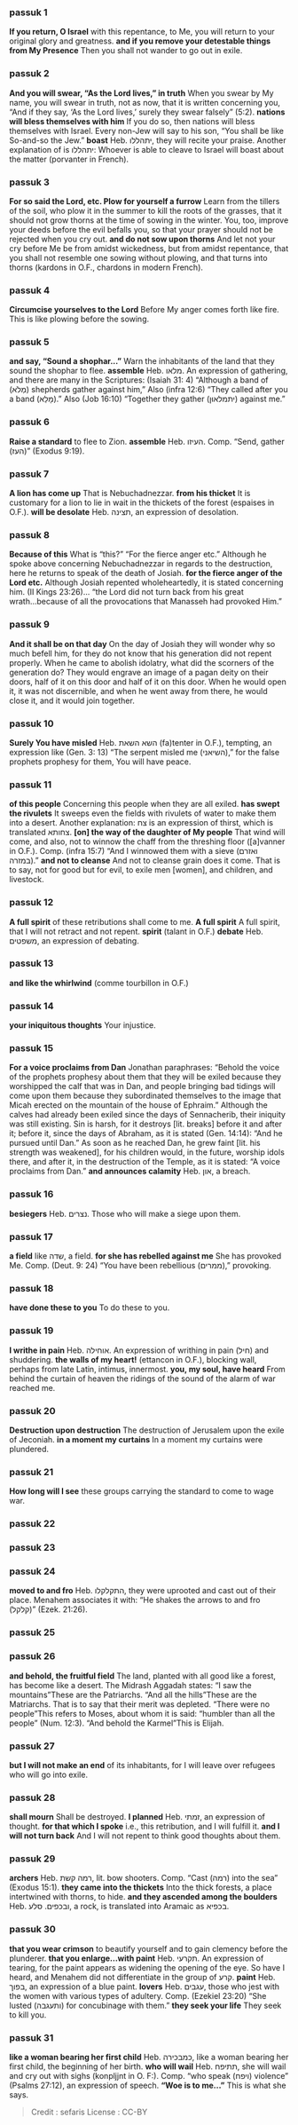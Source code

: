 
### passuk 1
<b>If you return, O Israel</b> with this repentance, to Me, you will return to your original glory and greatness.
<b>and if you remove your detestable things from My Presence</b> Then you shall not wander to go out in exile.

### passuk 2
<b>And you will swear, “As the Lord lives,” in truth</b> When you swear by My name, you will swear in truth, not as now, that it is written concerning you, “And if they say, ‘As the Lord lives,’ surely they swear falsely” (5:2).
<b>nations will bless themselves with him</b> If you do so, then nations will bless themselves with Israel. Every non-Jew will say to his son, “You shall be like So-and-so the Jew.”
<b>boast</b> Heb. יתהללו, they will recite your praise. Another explanation of is יתהללו: Whoever is able to cleave to Israel will boast about the matter (porvanter in French).

### passuk 3
<b>For so said the Lord, etc. Plow for yourself a furrow</b> Learn from the tillers of the soil, who plow it in the summer to kill the roots of the grasses, that it should not grow thorns at the time of sowing in the winter. You, too, improve your deeds before the evil befalls you, so that your prayer should not be rejected when you cry out.
<b>and do not sow upon thorns</b> And let not your cry before Me be from amidst wickedness, but from amidst repentance, that you shall not resemble one sowing without plowing, and that turns into thorns (kardons in O.F., chardons in modern French).

### passuk 4
<b>Circumcise yourselves to the Lord</b> Before My anger comes forth like fire. This is like plowing before the sowing.

### passuk 5
<b>and say, “Sound a shophar...”</b> Warn the inhabitants of the land that they sound the shophar to flee.
<b>assemble</b> Heb. מלאו. An expression of gathering, and there are many in the Scriptures: (Isaiah 31: 4) “Although a band of (מְלֹא) shepherds gather against him,” Also (infra 12:6) “They called after you a band (מָלֵא).” Also (Job 16:10) “Together they gather (יתמלאוּן) against me.”

### passuk 6
<b>Raise a standard</b> to flee to Zion.
<b>assemble</b> Heb. העיזו. Comp. “Send, gather (העז)” (Exodus 9:19).

### passuk 7
<b>A lion has come up</b> That is Nebuchadnezzar.
<b>from his thicket</b> It is customary for a lion to lie in wait in the thickets of the forest (espaises in O.F.).
<b>will be desolate</b> Heb. תצינה, an expression of desolation.

### passuk 8
<b>Because of this</b> What is “this?” “For the fierce anger etc.” Although he spoke above concerning Nebuchadnezzar in regards to the destruction, here he returns to speak of the death of Josiah.
<b>for the fierce anger of the Lord etc.</b> Although Josiah repented wholeheartedly, it is stated concerning him. (II Kings 23:26)... “the Lord did not turn back from his great wrath...because of all the provocations that Manasseh had provoked Him.”

### passuk 9
<b>And it shall be on that day</b> On the day of Josiah they will wonder why so much befell him, for they do not know that his generation did not repent properly. When he came to abolish idolatry, what did the scorners of the generation do? They would engrave an image of a pagan deity on their doors, half of it on this door and half of it on this door. When he would open it, it was not discernible, and when he went away from there, he would close it, and it would join together.

### passuk 10
<b>Surely You have misled</b> Heb. השא השאת (fa)tenter in O.F.), tempting, an expression like (Gen. 3: 13) “The serpent misled me (השיאני),” for the false prophets prophesy for them, You will have peace.

### passuk 11
<b>of this people</b> Concerning this people when they are all exiled.
<b>has swept the rivulets</b> It sweeps even the fields with rivulets of water to make them into a desert. Another explanation: צח is an expression of thirst, which is translated צחותא.
<b>[on] the way of the daughter of My people</b> That wind will come, and also, not to winnow the chaff from the threshing floor ([a]vanner in O.F.). Comp. (infra 15:7) “And I winnowed them with a sieve (ואזרם במזרה).”
<b>and not to cleanse</b> And not to cleanse grain does it come. That is to say, not for good but for evil, to exile men [women], and children, and livestock.

### passuk 12
<b>A full spirit</b> of these retributions shall come to me. <b>A full spirit</b> A full spirit, that I will not retract and not repent. <b>spirit</b> (talant in O.F.)
<b>debate</b> Heb. משפטים, an expression of debating.

### passuk 13
<b>and like the whirlwind</b> (comme tourbillon in O.F.)

### passuk 14
<b>your iniquitous thoughts</b> Your injustice.

### passuk 15
<b>For a voice proclaims from Dan</b> Jonathan paraphrases: “Behold the voice of the prophets prophesy about them that they will be exiled because they worshipped the calf that was in Dan, and people bringing bad tidings will come upon them because they subordinated themselves to the image that Micah erected on the mountain of the house of Ephraim.” Although the calves had already been exiled since the days of Sennacherib, their iniquity was still existing. Sin is harsh, for it destroys [lit. breaks] before it and after it; before it, since the days of Abraham, as it is stated (Gen. 14:14): “And he pursued until Dan.” As soon as he reached Dan, he grew faint [lit. his strength was weakened], for his children would, in the future, worship idols there, and after it, in the destruction of the Temple, as it is stated: “A voice proclaims from Dan.”
<b>and announces calamity</b> Heb. און, a breach.

### passuk 16
<b>besiegers</b> Heb. נצרים. Those who will make a siege upon them.

### passuk 17
<b>a field</b> like שדה, a field.
<b>for she has rebelled against me</b> She has provoked Me. Comp. (Deut. 9: 24) “You have been rebellious (ממרים),” provoking.

### passuk 18
<b>have done these to you</b> To do these to you.

### passuk 19
<b>I writhe in pain</b> Heb. אוחילה. An expression of writhing in pain (חיל) and shuddering.
<b>the walls of my heart!</b> (ettancon in O.F.), blocking wall, perhaps from late Latin, intimus, innermost.
<b>you, my soul, have heard</b> From behind the curtain of heaven the ridings of the sound of the alarm of war reached me.

### passuk 20
<b>Destruction upon destruction</b> The destruction of Jerusalem upon the exile of Jeconiah.
<b>in a moment my curtains</b> In a moment my curtains were plundered.

### passuk 21
<b>How long will I see</b> these groups carrying the standard to come to wage war.

### passuk 22

### passuk 23

### passuk 24
<b>moved to and fro</b> Heb. התקלקלו, they were uprooted and cast out of their place. Menahem associates it with: “He shakes the arrows to and fro (קלקל)” (Ezek. 21:26).

### passuk 25

### passuk 26
<b>and behold, the fruitful field</b> The land, planted with all good like a forest, has become like a desert. The Midrash Aggadah states: “I saw the mountains”These are the Patriarchs. “And all the hills”These are the Matriarchs. That is to say that their merit was depleted. “There were no people”This refers to Moses, about whom it is said: “humbler than all the people” (Num. 12:3). “And behold the Karmel”This is Elijah.

### passuk 27
<b>but I will not make an end</b> of its inhabitants, for I will leave over refugees who will go into exile.

### passuk 28
<b>shall mourn</b> Shall be destroyed.
<b>I planned</b> Heb. זמתי, an expression of thought.
<b>for that which I spoke</b> i.e., this retribution, and I will fulfill it.
<b>and I will not turn back</b> And I will not repent to think good thoughts about them.

### passuk 29
<b>archers</b> Heb. רמה קשת, lit. bow shooters. Comp. “Cast (רמה) into the sea” (Exodus 15:1).
<b>they came into the thickets</b> Into the thick forests, a place intertwined with thorns, to hide.
<b>and they ascended among the boulders</b> Heb. ובכפים. סלע, a rock, is translated into Aramaic as בכפיא.

### passuk 30
<b>that you wear crimson</b> to beautify yourself and to gain clemency before the plunderer.
<b>that you enlarge...with paint</b> Heb. תקרעי. An expression of tearing, for the paint appears as widening the opening of the eye. So have I heard, and Menahem did not differentiate in the group of קרע.
<b>paint</b> Heb. בפוך, an expression of a blue paint.
<b>lovers</b> Heb. עגבים, those who jest with the women with various types of adultery. Comp. (Ezekiel 23:20) “She lusted (ותעגבה) for concubinage with them.”
<b>they seek your life</b> They seek to kill you.

### passuk 31
<b>like a woman bearing her first child</b> Heb. כמבכירה, like a woman bearing her first child, the beginning of her birth.
<b>who will wail</b> Heb. תתיפח, she will wail and cry out with sighs (konpljjnt in O. F:). Comp. “who speak (ויפח) violence” (Psalms 27:12), an expression of speech.
<b>“Woe is to me...”</b> This is what she says.

>Credit : sefaris
>License : CC-BY